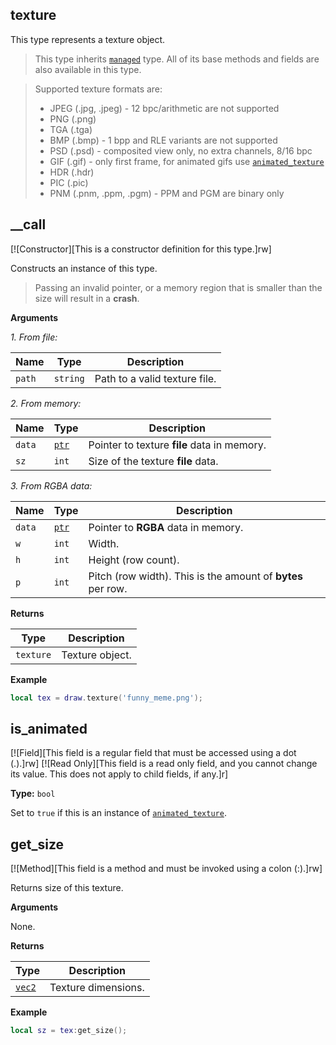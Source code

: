 ## texture

This type represents a texture object.

> This type inherits [`managed`](/api/draw/managed "This type represents a managed object. You cannot create an instance of this type directly.") type. All of its base methods and fields are also available in this type.

> Supported texture formats are:
> * JPEG (.jpg, .jpeg) - 12 bpc/arithmetic are not supported
> * PNG (.png)
> * TGA (.tga) 
> * BMP (.bmp) - 1 bpp and RLE variants are not supported
> * PSD (.psd) - composited view only, no extra channels, 8/16 bpc
> * GIF (.gif) - only first frame, for animated gifs use [`animated_texture`](/api/draw/managed/texture/animated-texture "This type is an animated texture. This texture type only supports GIF types, and does not support APNG.")
> * HDR (.hdr)
> * PIC (.pic)
> * PNM (.pnm, .ppm, .pgm) - PPM and PGM are binary only

## __call

[![Constructor][This is a constructor definition for this type.]rw]

Constructs an instance of this type.

> Passing an invalid pointer, or a memory region that is smaller than the size will result in a **crash**.

**Arguments**

*1. From file:*

| Name | Type | Description |
| ---- | ---- | ----------- |
| `path` | `string` | Path to a valid texture file. |

*2. From memory:*

| Name | Type | Description |
| ---- | ---- | ----------- |
| `data` | [`ptr`](/api/common-types/ptr "This type is a literal pointer.") | Pointer to texture **file** data in memory. |
| `sz` | `int` | Size of the texture **file** data. |

*3. From RGBA data:*

| Name | Type | Description |
| ---- | ---- | ----------- |
| `data` | [`ptr`](/api/common-types/ptr "This type is a literal pointer.") | Pointer to **RGBA** data in memory. |
| `w` | `int` | Width. |
| `h` | `int` | Height (row count). |
| `p` | `int` | Pitch (row width). This is the amount of **bytes** per row. |

**Returns**

| Type | Description |
| ---- | ----------- |
| `texture` | Texture object. |

**Example**

```lua
local tex = draw.texture('funny_meme.png');
```

## is_animated

[![Field][This field is a regular field that must be accessed using a dot (.).]rw]
[![Read Only][This field is a read only field, and you cannot change its value. This does not apply to child fields, if any.]r]

**Type:** `bool`

Set to `true` if this is an instance of [`animated_texture`](/api/draw/managed/texture/animated-texture "This type is an animated texture. This texture type only supports GIF types, and does not support APNG.").

## get_size

[![Method][This field is a method and must be invoked using a colon (:).]rw]

Returns size of this texture.

**Arguments**

None.

**Returns**

| Type | Description |
| ---- | ----------- |
| [`vec2`](/api/draw/common-types/vec2 "This type is a 2D vector used within the rendering system.") | Texture dimensions. |

**Example**

```lua
local sz = tex:get_size();
```